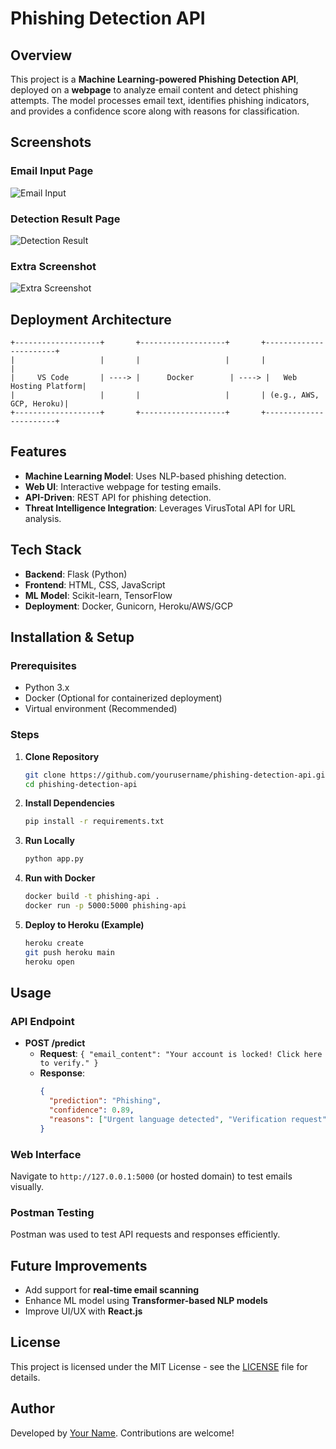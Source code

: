 # Phishing Detection API

## Overview
This project is a **Machine Learning-powered Phishing Detection API**, deployed on a **webpage** to analyze email content and detect phishing attempts. The model processes email text, identifies phishing indicators, and provides a confidence score along with reasons for classification.

## Screenshots
### Email Input Page
![Email Input](screenshots/input_page.png)

### Detection Result Page
![Detection Result](screenshots/result_page.png)

### Extra Screenshot
![Extra Screenshot](screenshots/extra_screenshot.png)

## Deployment Architecture
```
+-------------------+       +-------------------+       +-----------------------+
|                   |       |                   |       |                       |
|     VS Code       | ----> |      Docker        | ----> |   Web Hosting Platform|
|                   |       |                   |       | (e.g., AWS, GCP, Heroku)|
+-------------------+       +-------------------+       +-----------------------+
```

## Features
- **Machine Learning Model**: Uses NLP-based phishing detection.
- **Web UI**: Interactive webpage for testing emails.
- **API-Driven**: REST API for phishing detection.
- **Threat Intelligence Integration**: Leverages VirusTotal API for URL analysis.

## Tech Stack
- **Backend**: Flask (Python)
- **Frontend**: HTML, CSS, JavaScript
- **ML Model**: Scikit-learn, TensorFlow
- **Deployment**: Docker, Gunicorn, Heroku/AWS/GCP

## Installation & Setup
### Prerequisites
- Python 3.x
- Docker (Optional for containerized deployment)
- Virtual environment (Recommended)

### Steps
1. **Clone Repository**
   ```bash
   git clone https://github.com/yourusername/phishing-detection-api.git
   cd phishing-detection-api
   ```
2. **Install Dependencies**
   ```bash
   pip install -r requirements.txt
   ```
3. **Run Locally**
   ```bash
   python app.py
   ```
4. **Run with Docker**
   ```bash
   docker build -t phishing-api .
   docker run -p 5000:5000 phishing-api
   ```
5. **Deploy to Heroku (Example)**
   ```bash
   heroku create
   git push heroku main
   heroku open
   ```

## Usage
### API Endpoint
- **POST /predict**
  - **Request**: `{ "email_content": "Your account is locked! Click here to verify." }`
  - **Response**:
    ```json
    {
      "prediction": "Phishing",
      "confidence": 0.89,
      "reasons": ["Urgent language detected", "Verification request"]
    }
    ```

### Web Interface
Navigate to `http://127.0.0.1:5000` (or hosted domain) to test emails visually.

### Postman Testing
Postman was used to test API requests and responses efficiently.

## Future Improvements
- Add support for **real-time email scanning**
- Enhance ML model using **Transformer-based NLP models**
- Improve UI/UX with **React.js**

## License
This project is licensed under the MIT License - see the [LICENSE](LICENSE) file for details.

## Author
Developed by [Your Name](https://github.com/yourusername). Contributions are welcome!

